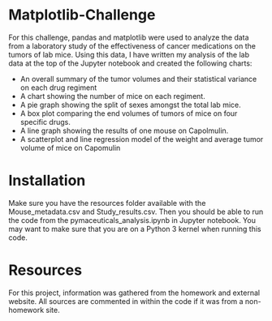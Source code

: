 #  Matplotlib-Challenge

For this challenge, pandas and matplotlib were used to analyze the data from a laboratory study of the effectiveness of cancer medications on the tumors of lab mice.  Using this data, I have written my analysis of the lab data at the top of the Jupyter notebook and created the following charts:
-	An overall summary of the tumor volumes and their statistical variance on each drug regiment
-	A chart showing the number of mice on each regiment.
-	A pie graph showing the split of sexes amongst the total lab mice.
-	A box plot comparing the end volumes of tumors of mice on four specific drugs.
-	A line graph showing the results of one mouse on Capolmulin.
-	A scatterplot and line regression model of the weight and average tumor volume of mice on Capomulin

# Installation
Make sure you have the resources folder available with the Mouse_metadata.csv and Study_results.csv. Then you should be able to run the code from the pymaceuticals_analysis.ipynb in Jupyter notebook.  You may want to make sure that you are on a Python 3 kernel when running this code.

# Resources
For this project, information was gathered from the homework and external website.  All sources are commented in within the code if it was from a non-homework site.


